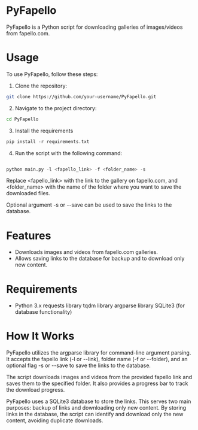 
# PyFapello

PyFapello is a Python script for downloading galleries of images/videos from fapello.com.

# Usage

To use PyFapello, follow these steps:
1. Clone the repository:

```bash
git clone https://github.com/your-username/PyFapello.git
```
2. Navigate to the project directory:

```bash
cd PyFapello
```
3. Install the requirements
```py
pip install -r requirements.txt
```

4. Run the script with the following command:
```py

python main.py -l <fapello_link> -f <folder_name> -s
```
Replace <fapello_link> with the link to the gallery on fapello.com, and <folder_name> with the name of the folder where you want to save the downloaded files.

Optional argument -s or --save can be used to save the links to the database.


# Features

- Downloads images and videos from fapello.com galleries.
- Allows saving links to the database for backup and to download only new content.

# Requirements

- Python 3.x
requests library
tqdm library
argparse library
SQLite3 (for database functionality)

# How It Works

PyFapello utilizes the argparse library for command-line argument parsing. It accepts the fapello link (-l or --link), folder name (-f or --folder), and an optional flag -s or --save to save the links to the database.

The script downloads images and videos from the provided fapello link and saves them to the specified folder. It also provides a progress bar to track the download progress.

PyFapello uses a SQLite3 database to store the links. This serves two main purposes: backup of links and downloading only new content. By storing links in the database, the script can identify and download only the new content, avoiding duplicate downloads.
